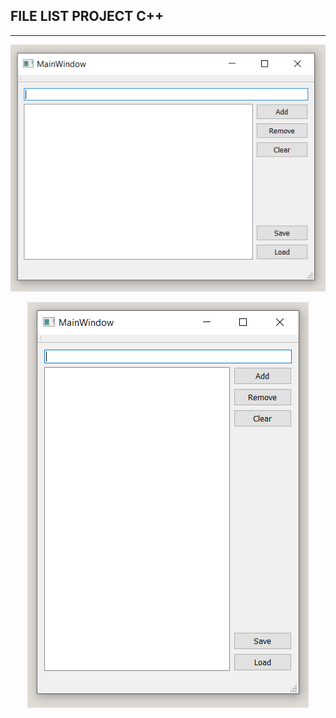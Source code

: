 ## FILE LIST PROJECT C++

<hr>
<p align="center"><img src="img/1.png"></p>

<p align="center"><img src="img/2.png"></p>
